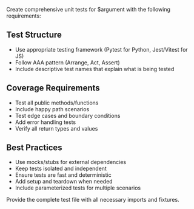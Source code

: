 Create comprehensive unit tests for $argument with the following requirements:

## Test Structure
- Use appropriate testing framework (Pytest for Python, Jest/Vitest for JS)
- Follow AAA pattern (Arrange, Act, Assert)
- Include descriptive test names that explain what is being tested

## Coverage Requirements
- Test all public methods/functions
- Include happy path scenarios
- Test edge cases and boundary conditions
- Add error handling tests
- Verify all return types and values

## Best Practices
- Use mocks/stubs for external dependencies
- Keep tests isolated and independent
- Ensure tests are fast and deterministic
- Add setup and teardown when needed
- Include parameterized tests for multiple scenarios

Provide the complete test file with all necessary imports and fixtures.